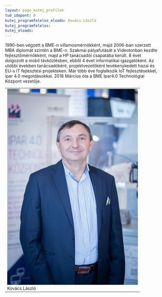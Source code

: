 ```yaml
---
layout: page_kutej_profilok
tud_idopont: 0
kutej_programfelelos_eloado: Kovács László
kutej_programfelelos: 
kutej_eloado: 
---
```


1990-ben végzett a BME-n villamosmérnökként, majd 2006-ban szerzett MBA diplomát szintén a BME-n. Szakmai pályafutását a Videotonban kezdte fejlesztőmérnökként, majd a HP tanácsadói csapatába került. 8 évet dolgozott a mobil távközlésben, ebből 4 évet informatikai igazgatóként. Az utóbbi években tanácsadóként, projektvezetőként tevékenykedett hazai és EU-s IT fejlesztési projekteken. Már több éve foglalkozik IoT fejlesztésekkel, ipar 4.0 megoldásokkal. 2018 Március óta a BME Ipar4.0 Technológiai Központ vezetője.


 <table class="picture">
<tr>
<td>

<div class="gallery">
    <img src="images/kovacs_laszlo.jpg" max-width="250" max-height="200">
  <div class="desc">Kovács László</div>
</div>

</td>
</tr>
</table>
